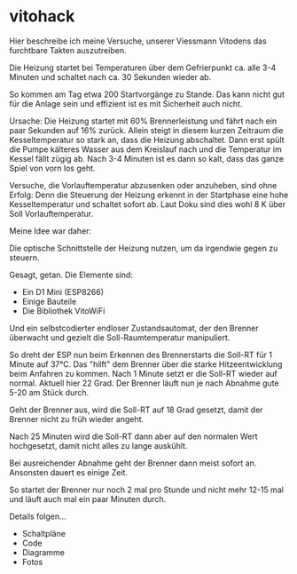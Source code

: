 # vitohack
Hier beschreibe ich meine Versuche, unserer Viessmann
Vitodens das furchtbare Takten auszutreiben.

Die Heizung startet bei Temperaturen über dem
Gefrierpunkt ca. alle 3-4 Minuten und schaltet
nach ca. 30 Sekunden wieder ab.

So kommen am Tag etwa 200 Startvorgänge zu Stande.
Das kann nicht gut für die Anlage sein und effizient
ist es mit Sicherheit auch nicht.

Ursache: Die Heizung startet mit 60% Brennerleistung
und fährt nach ein paar Sekunden auf 16% zurück. Allein
steigt in diesem kurzen Zeitraum die Kesseltemperatur
so stark an, dass die Heizung abschaltet. Dann erst
spült die Pumpe kälteres Wasser aus dem Kreislauf nach
und die Temperatur im Kessel fällt zügig ab. Nach 3-4
Minuten ist es dann so kalt, dass das ganze Spiel von 
vorn los geht.

Versuche, die Vorlauftemperatur abzusenken oder anzuheben,
sind ohne Erfolg: Denn die Steuerung der Heizung erkennt in
der Startphase eine hohe Kesseltemperatur und schaltet sofort
ab. Laut Doku sind dies wohl 8 K über Soll Vorlauftemperatur.

Meine Idee war daher:

Die optische Schnittstelle der Heizung nutzen, um da
irgendwie gegen zu steuern.

Gesagt, getan. Die Elemente sind:

* Ein D1 Mini (ESP8266)
* Einige Bauteile
* Die Bibliothek VitoWiFi

Und ein selbstcodierter endloser Zustandsautomat, der
den Brenner überwacht und gezielt die Soll-Raumtemperatur
manipuliert. 

So dreht der ESP nun beim Erkennen des Brennerstarts die 
Soll-RT für 1 Minute auf 37°C. Das "hilft" dem Brenner
über die starke Hitzeentwicklung beim Anfahren zu kommen.
Nach 1 Minute setzt er die Soll-RT wieder auf normal. Aktuell
hier 22 Grad. Der Brenner läuft nun je nach Abnahme gute 5-20
am Stück durch.

Geht der Brenner aus, wird die Soll-RT auf 18 Grad
gesetzt, damit der Brenner nicht zu früh wieder angeht.

Nach 25 Minuten wird die Soll-RT dann aber auf den normalen
Wert hochgesetzt, damit nicht alles zu lange auskühlt.

Bei ausreichender Abnahme geht der Brenner dann meist
sofort an. Ansonsten dauert es einige Zeit.

So startet der Brenner nur noch 2 mal pro Stunde und
nicht mehr 12-15 mal und läuft auch mal ein paar Minuten durch.

Details folgen...
* Schaltpläne
* Code
* Diagramme
* Fotos


